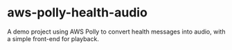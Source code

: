 # aws-polly-health-audio
A demo project using AWS Polly to convert health messages into audio, with a simple front-end for playback.
